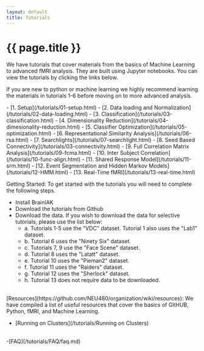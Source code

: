 ```yaml
---
layout: default
title: Tutorials
---
```


# {{ page.title }}

<div class='row text'>
<div class='col-lg-6'>

We have tutorials that cover materials 
from the basics of Machine Learning to advanced fMRI analysis. They are built using Jupyter notebooks. 
You can view the tutorials by clicking the links below.

If you are new to python or machine learning we highly recommend learning the materials in tutorials 1-6 before moving on to more advanced
analysis.
 </div></div>
- [1. Setup](/tutorials/01-setup.html)
- [2. Data loading and Normalization](/tutorials/02-data-loading.html)
- [3. Classification](/tutorials/03-classification.html)
- [4. Dimensionality Reduction](/tutorials/04-dimesionality-reduction.html)
- [5. Classifier Optimization](/tutorials/05-optimization.html)
- [6. Representational Similarity Analysis](/tutorials/06-rsa.html)
- [7. Searchlights](/tutorials/07-searchlight.html) 
- [8. Seed Based Connectivity](/tutorials/03-connectivity.html)
- [9. Full Correlation Matrix Analysis](/tutorials/09-fcma.html)
- [10. Inter Subject Correlation](/tutorials/10-func-align.html) 
- [11. Shared Response Model](/tutorials/11-srm.html)
- [12. Event Segmentation and Hidden Markov Models](/tutorials/12-HMM.html)
- [13. Real-Time fMRI](/tutorials/13-real-time.html)


<br/>


Getting Started: To get started with the tutorials you will need to complete the following steps.
- Install BrainIAK
- Download the tutorials from Github
- Download the data. If you wish to download the data for selective tutorials, please use the list below:
	- a. Tutorials 1-5 use the "VDC" dataset. Tutorial 1 also uses the "Lab1" dataset.
	- b. Tutorial 6 uses the "Ninety Six" dataset.
	- c. Tutorials 7, 9 use the "Face Scene" dataset.
	- d. Tutorial 8 uses the "Latatt" dataset.
	- e. Tutorial 10 uses the "Pieman2" dataset.
	- f. Tutorial 11 uses the "Raiders" dataset.
	- g. Tutorial 12 uses the "Sherlock" dataset.
	- h. Tutorial 13 does not require data to be downloaded.

<br/>
[Resources](https://github.com/NEU480/organization/wiki/resources): We have compiled a list of useful resources that cover the basics of GitHUB, Python, fMRI, and Machine Learning.

- [Running on Clusters](/tutorials/Running on Clusters)

<br/>
-[FAQ](/tutorials/FAQ/faq.md)